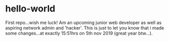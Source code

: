 # hello-world
First repo...wish me luck!
Am an upcoming junior web developer as well as aspiring network admin and 'hacker'.
This is just to let you know that i made some changes...at exactly 15:51hrs on 5th nov 2019 (great year btw...).
